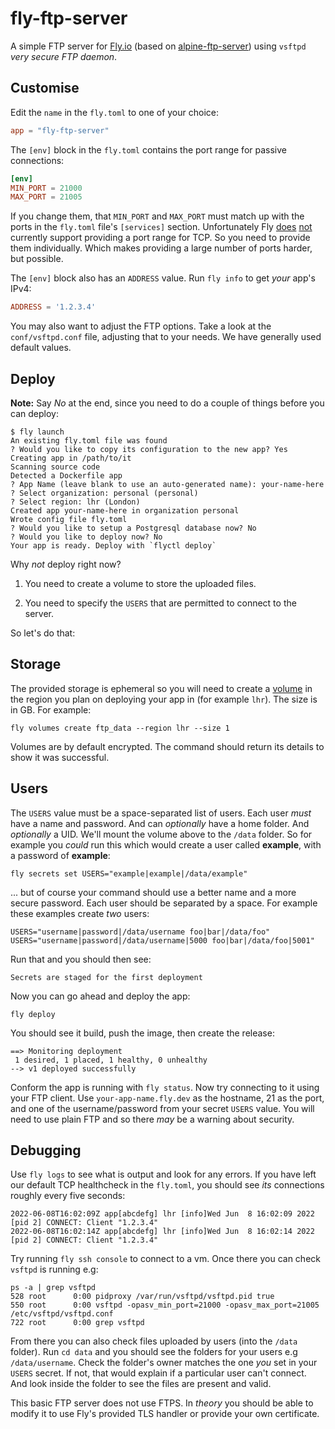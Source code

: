 # fly-ftp-server

A simple FTP server for [Fly.io](https://fly.io) (based on [alpine-ftp-server](https://hub.docker.com/r/delfer/alpine-ftp-server)) using `vsftpd` _very secure FTP daemon_.

## Customise

Edit the `name` in the `fly.toml` to one of your choice:

```toml
app = "fly-ftp-server"
```

The `[env]` block in the `fly.toml` contains the port range for passive connections:

```toml
[env]
MIN_PORT = 21000
MAX_PORT = 21005
```

If you change them, that `MIN_PORT` and `MAX_PORT` must match up with the ports in the `fly.toml` file's `[services]` section. Unfortunately Fly [does](https://fly.io/docs/reference/configuration/) [not](https://community.fly.io/t/define-port-range-for-service/1938/2?u=greg) currently support providing a port range for TCP. So you need to provide them individually. Which makes providing a large number of ports harder, but possible.

The `[env]` block also has an `ADDRESS` value. Run `fly info` to get _your_ app's IPv4:
```toml
ADDRESS = '1.2.3.4'
```

You may also want to adjust the FTP options. Take a look at the `conf/vsftpd.conf` file, adjusting that to your needs. We have generally used default values.

## Deploy

**Note:** Say _No_ at the end, since you need to do a couple of things before you can deploy:

```
$ fly launch
An existing fly.toml file was found
? Would you like to copy its configuration to the new app? Yes
Creating app in /path/to/it
Scanning source code
Detected a Dockerfile app
? App Name (leave blank to use an auto-generated name): your-name-here
? Select organization: personal (personal)
? Select region: lhr (London)
Created app your-name-here in organization personal
Wrote config file fly.toml
? Would you like to setup a Postgresql database now? No
? Would you like to deploy now? No
Your app is ready. Deploy with `flyctl deploy`
```

Why _not_ deploy right now?

1. You need to create a volume to store the uploaded files.

2. You need to specify the `USERS` that are permitted to connect to the server.

So let's do that:

## Storage

The provided storage is ephemeral so you will need to create a [volume](https://fly.io/docs/reference/volumes/) in the region you plan on deploying your app in (for example `lhr`). The size is in GB. For example:

```
fly volumes create ftp_data --region lhr --size 1
```

Volumes are by default encrypted. The command should return its details to show it was successful.

## Users

The `USERS` value must be a space-separated list of users. Each user _must_ have a name and password. And can _optionally_ have a home folder. And _optionally_ a UID. We'll mount the volume above to the `/data` folder. So for example you _could_ run this which would create a user called **example**, with a password of **example**:

```
fly secrets set USERS="example|example|/data/example"
```

... but of course your command should use a better name and a more secure password. Each user should be separated by a space. For example these examples create _two_ users:

```
USERS="username|password|/data/username foo|bar|/data/foo"
USERS="username|password|/data/username|5000 foo|bar|/data/foo|5001"
```

Run that and you should then see:

```
Secrets are staged for the first deployment
```

Now you can go ahead and deploy the app:

```
fly deploy
```

You should see it build, push the image, then create the release:

```
==> Monitoring deployment
 1 desired, 1 placed, 1 healthy, 0 unhealthy
--> v1 deployed successfully
```

Conform the app is running with `fly status`. Now try connecting to it using your FTP client. Use `your-app-name.fly.dev` as the hostname, 21 as the port, and one of the username/password from your secret `USERS` value. You will need to use plain FTP and so there _may_ be a warning about security.

## Debugging

Use `fly logs` to see what is output and look for any errors. If you have left our default TCP healthcheck in the `fly.toml`, you should see _its_ connections roughly every five seconds:

```
2022-06-08T16:02:09Z app[abcdefg] lhr [info]Wed Jun  8 16:02:09 2022 [pid 2] CONNECT: Client "1.2.3.4"
2022-06-08T16:02:14Z app[abcdefg] lhr [info]Wed Jun  8 16:02:14 2022 [pid 2] CONNECT: Client "1.2.3.4"
```

Try running `fly ssh console` to connect to a vm. Once there you can check `vsftpd` is running e.g:

```
ps -a | grep vsftpd
528 root      0:00 pidproxy /var/run/vsftpd/vsftpd.pid true
550 root      0:00 vsftpd -opasv_min_port=21000 -opasv_max_port=21005 /etc/vsftpd/vsftpd.conf
722 root      0:00 grep vsftpd
```

From there you can also check files uploaded by users (into the `/data` folder). Run `cd data` and you should see the folders for your users e.g `/data/username`. Check the folder's owner matches the one _you_ set in your `USERS` secret. If not, that would explain if a particular user can't connect. And look inside the folder to see the files are present and valid.

This basic FTP server does not use FTPS. In _theory_ you should be able to modify it to use Fly's provided TLS handler or provide your own certificate.

